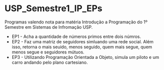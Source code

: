 # USP_Semestre1_IP_EPs

Programas valendo nota para matéria Introdução a Programação do 1º Semestre em Sistemas de Infromação USP.

- EP1 - Acha a quantidade de números primos entre dois númros.
- EP2 - Faz uma matriz de seguidores simluando uma rede social. Além isso, retorna o mais seuido, menos seguido, quem mais segue, quem menos segue e seguidores mútuos.
- EP3 - Utilizando Programação Orientada a Objeto, simula um piloto e um carro andando pelo plano cartesiano.
